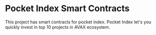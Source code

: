 # Pocket Index Smart Contracts

This project has smart contracts for pocket index. Pocket Index let's you quickly invest in top 10 projects in AVAX ecosystem.